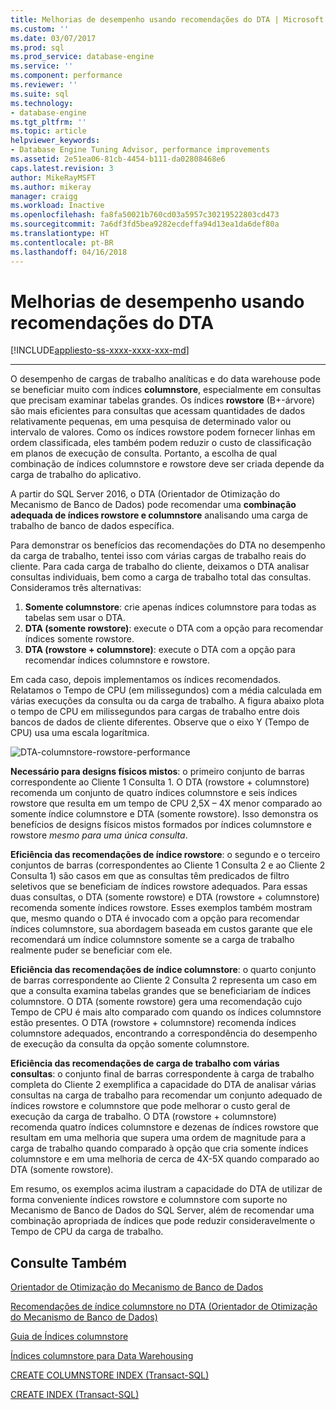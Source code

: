 ```yaml
---
title: Melhorias de desempenho usando recomendações do DTA | Microsoft Docs
ms.custom: ''
ms.date: 03/07/2017
ms.prod: sql
ms.prod_service: database-engine
ms.service: ''
ms.component: performance
ms.reviewer: ''
ms.suite: sql
ms.technology:
- database-engine
ms.tgt_pltfrm: ''
ms.topic: article
helpviewer_keywords:
- Database Engine Tuning Advisor, performance improvements
ms.assetid: 2e51ea06-81cb-4454-b111-da02808468e6
caps.latest.revision: 3
author: MikeRayMSFT
ms.author: mikeray
manager: craigg
ms.workload: Inactive
ms.openlocfilehash: fa8fa50021b760cd03a5957c30219522803cd473
ms.sourcegitcommit: 7a6df3fd5bea9282ecdeffa94d13ea1da6def80a
ms.translationtype: HT
ms.contentlocale: pt-BR
ms.lasthandoff: 04/16/2018
---
```

# <a name="performance-improvements-using-dta-recommendations"></a>Melhorias de desempenho usando recomendações do DTA
[!INCLUDE[appliesto-ss-xxxx-xxxx-xxx-md](../../includes/appliesto-ss-xxxx-xxxx-xxx-md.md)]


---
O desempenho de cargas de trabalho analíticas e do data warehouse pode se beneficiar muito com índices **columnstore**, especialmente em consultas que precisam examinar tabelas grandes. Os índices **rowstore** (B+-árvore) são mais eficientes para consultas que acessam quantidades de dados relativamente pequenas, em uma pesquisa de determinado valor ou intervalo de valores. Como os índices rowstore podem fornecer linhas em ordem classificada, eles também podem reduzir o custo de classificação em planos de execução de consulta. Portanto, a escolha de qual combinação de índices columnstore e rowstore deve ser criada depende da carga de trabalho do aplicativo.

A partir do SQL Server 2016, o DTA (Orientador de Otimização do Mecanismo de Banco de Dados) pode recomendar uma **combinação adequada de índices rowstore e columnstore** analisando uma carga de trabalho de banco de dados específica. 

Para demonstrar os benefícios das recomendações do DTA no desempenho da carga de trabalho, tentei isso com várias cargas de trabalho reais do cliente. Para cada carga de trabalho do cliente, deixamos o DTA analisar consultas individuais, bem como a carga de trabalho total das consultas. Consideramos três alternativas:
  
  1. **Somente columnstore**: crie apenas índices columnstore para todas as tabelas sem usar o DTA. 
  2. **DTA (somente rowstore)**: execute o DTA com a opção para recomendar índices somente rowstore.
  3. **DTA (rowstore + columnstore)**: execute o DTA com a opção para recomendar índices columnstore e rowstore.  
   
Em cada caso, depois implementamos os índices recomendados. Relatamos o Tempo de CPU (em milissegundos) com a média calculada em várias execuções da consulta ou da carga de trabalho. A figura abaixo plota o tempo de CPU em milissegundos para cargas de trabalho entre dois bancos de dados de cliente diferentes. Observe que o eixo Y (Tempo de CPU) usa uma escala logarítmica.   


![DTA-columnstore-rowstore-performance](../../relational-databases/performance/media/dta-columnstore-rowstore-performance.gif)



**Necessário para designs físicos mistos**: o primeiro conjunto de barras correspondente ao Cliente 1 Consulta 1. O DTA (rowstore + columnstore) recomenda um conjunto de quatro índices columnstore e seis índices rowstore que resulta em um tempo de CPU 2,5X – 4X menor comparado ao somente índice columnstore e DTA (somente rowstore). Isso demonstra os benefícios de designs físicos mistos formados por índices columnstore e rowstore *mesmo para uma única consulta*. 

**Eficiência das recomendações de índice rowstore**: o segundo e o terceiro conjuntos de barras (correspondentes ao Cliente 1 Consulta 2 e ao Cliente 2 Consulta 1) são casos em que as consultas têm predicados de filtro seletivos que se beneficiam de índices rowstore adequados. Para essas duas consultas, o DTA (somente rowstore) e DTA (rowstore + columnstore) recomenda somente índices rowstore. Esses exemplos também mostram que, mesmo quando o DTA é invocado com a opção para recomendar índices columnstore, sua abordagem baseada em custos garante que ele recomendará um índice columnstore somente se a carga de trabalho realmente puder se beneficiar com ele.

**Eficiência das recomendações de índice columnstore**: o quarto conjunto de barras correspondente ao Cliente 2 Consulta 2 representa um caso em que a consulta examina tabelas grandes que se beneficiariam de índices columnstore. O DTA (somente rowstore) gera uma recomendação cujo Tempo de CPU é mais alto comparado com quando os índices columnstore estão presentes. O DTA (rowstore + columnstore) recomenda índices columnstore adequados, encontrando a correspondência do desempenho de execução da consulta da opção somente columnstore.

**Eficiência das recomendações de carga de trabalho com várias consultas**: o conjunto final de barras correspondente à carga de trabalho completa do Cliente 2 exemplifica a capacidade do DTA de analisar várias consultas na carga de trabalho para recomendar um conjunto adequado de índices rowstore e columnstore que pode melhorar o custo geral de execução da carga de trabalho. O DTA (rowstore + columnstore) recomenda quatro índices columnstore e dezenas de índices rowstore que resultam em uma melhoria que supera uma ordem de magnitude para a carga de trabalho quando comparado à opção que cria somente índices columnstore e em uma melhoria de cerca de 4X-5X quando comparado ao DTA (somente rowstore).

Em resumo, os exemplos acima ilustram a capacidade do DTA de utilizar de forma conveniente índices rowstore e columnstore com suporte no Mecanismo de Banco de Dados do SQL Server, além de recomendar uma combinação apropriada de índices que pode reduzir consideravelmente o Tempo de CPU da carga de trabalho. 

<a name="see-also"></a>Consulte Também
---
[Orientador de Otimização do Mecanismo de Banco de Dados](../../relational-databases/performance/database-engine-tuning-advisor.md)

[Recomendações de índice columnstore no DTA (Orientador de Otimização do Mecanismo de Banco de Dados)](../../relational-databases/performance/columnstore-index-recommendations-in-database-engine-tuning-advisor-dta.md)

[Guia de Índices columnstore](~/relational-databases/indexes/columnstore-indexes-overview.md)

[Índices columnstore para Data Warehousing](~/relational-databases/indexes/columnstore-indexes-data-warehouse.md)

[CREATE COLUMNSTORE INDEX (Transact-SQL)](../../t-sql/statements/create-columnstore-index-transact-sql.md)

[CREATE INDEX (Transact-SQL)](../../t-sql/statements/create-index-transact-sql.md)



